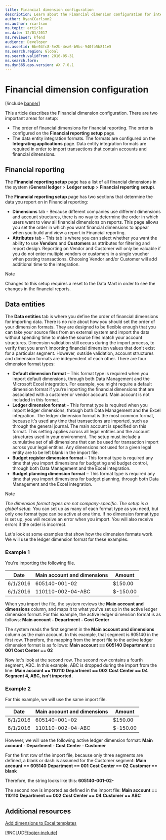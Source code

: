 ```yaml
---
title: Financial dimension configuration
description: Learn about the Financial dimension configuration for integrating applications page, including outlines on financial reporting and data entities.
author: RyanCCarlson2
ms.author: rcarlson
ms.topic: article
ms.date: 12/01/2017
ms.reviewer: kfend
audience: Developer
ms.assetid: 6be04fc8-5e2b-4ea6-b9bc-940fb5b811e5
ms.search.region: Global
ms.search.validFrom: 2016-05-31
ms.search.form: 
ms.dyn365.ops.version: AX 7.0.1
---
```


# Financial dimension configuration

[!include [banner](../includes/banner.md)]

This article describes the Financial dimension configuration. There are two important areas for setup: 

- The order of financial dimensions for financial reporting. The order is configured on the **Financial reporting setup** page. 
- The data entity integration formats. The formats are configured on the **Integrating applications** page. Data entity integration formats are required in order to import transactions that contain accounts and financial dimensions.

## Financial reporting

The **Financial reporting setup** page has a list of all financial dimensions in the system (**General ledger** > **Ledger setup** > **Financial reporting setup**).  

The **Financial reporting setup** page has two sections that determine the data you report on in Financial reporting:

- **Dimensions** tab - Because different companies use different dimensions and account structures, there is no way to determine the order in which users want to view all financial dimensions on reports. This page allows you set the order in which you want financial dimensions to appear when you build and view a report in Financial reporting. 
- **Attributes** tab - This tab is where you can select whether you want the ability to use **Vendors** and **Customers** as attributes for filtering and report design. Reporting on Vendor and Customer will only be valuable if you do not enter multiple vendors or customers in a single voucher when posting transactions. Choosing Vendor and/or Customer will add additional time to the integration.  
>[!NOTE]
>Changes to this setup requires a reset to the Data Mart in order to see the changes in the financial reports. 

## Data entities

The **Data entities** tab is where you define the order of financial dimensions for importing data. There is no rule about how you should set the order of your dimension formats. They are designed to be flexible enough that you can take your source files from an external system and import the data without spending time to make the source files match your account structures. Dimension validation still occurs during the import process, to verify that you aren't importing financial dimension values that don't exist for a particular segment. However, outside validation, account structures and dimension formats are independent of each other. There are four dimension format types:

- **Default dimension format** – This format type is required when you import default dimensions, through both Data Management and the Microsoft Excel integration. For example, you might require a default dimension format if you're importing the financial dimensions that are associated with a customer or vendor account. Main account is not included in this format.
- **Ledger dimension format** – This format type is required when you import ledger dimensions, through both Data Management and the Excel integration. The ledger dimension format is the most common format, because it's used any time that transactions are imported, such as through the general journal. The main account is specified on this format. This setting applies across all legal entities and the account structures used in your environment. The setup must include a cumulative set of all dimensions that can be used for transaction import across your legal entities. Any dimensions not used for a given legal entity are to be left blank in the import file. 
- **Budget register dimension format** – This format type is required any time that you import dimensions for budgeting and budget control, through both Data Management and the Excel integration.
- **Budget planning dimension format** – This format type is required any time that you import dimensions for budget planning, through both Data Management and the Excel integration.

> [!NOTE]
> *The dimension format types are not company-specific. The setup is a global setup.* You can set up as many of each format type as you need, but only one format type can be active at one time. If no dimension format type is set up, you will receive an error when you import. You will also receive errors if the order is incorrect. 
 
Let's look at some examples that show how the dimension formats work. We will use the ledger dimension format for these examples.

### Example 1

You're importing the following file.

| Date     | Main account and dimensions | Amount   |
|----------|-----------------------------|----------|
| 6/1/2016 | 605140-001-02               | $150.00  |
| 6/1/2016 | 110110-002-04-ABC           | $-150.00 |

When you import the file, the system reviews the **Main account and dimensions** column, and maps it to what you've set up in the active ledger dimension format. For this example, the active ledger dimension format is as follows: **Main account - Department - Cost Center** 

The system reads the first segment in the **Main account and dimensions** column as the main account. In this example, that segment is 605140 in the first row. Therefore, the mapping from the import file to the active ledger dimension format is as follows: **Main account == 605140** **Department == 001** **Cost Center == 02** 

Now let's look at the second row. The second row contains a fourth segment, ABC. In this example, ABC is dropped during the import from the line: **Main account == 110110** **Department == 002** **Cost Center == 04** **Segment 4, ABC, isn't imported.**

### Example 2

For this example, we will use the same import file.

| Date     | Main account and dimensions | Amount   |
|----------|-----------------------------|----------|
| 6/1/2016 | 605140-001-02               | $150.00  |
| 6/1/2016 | 110110-002-04-ABC           | $-150.00 |

However, we will use the following active ledger dimension format: **Main account - Department - Cost Center - Customer** 

For the first row of the import file, because only three segments are defined, a blank or dash is assumed for the Customer segment: **Main account == 605140** **Department == 001** **Cost Center == 02** **Customer == blank** 

Therefore, the string looks like this: **605140-001-02-** 

The second row is imported as defined in the import file: **Main account == 110110** **Department == 002** **Cost Center == 04** **Customer == ABC**

## Additional resources

[Add dimensions to Excel templates](dimensions-overview.md)

[!INCLUDE[footer-include](../../../includes/footer-banner.md)]
